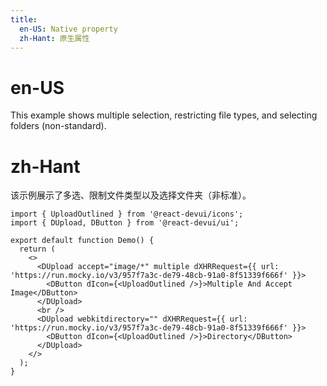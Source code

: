 ```yaml
---
title:
  en-US: Native property
  zh-Hant: 原生属性
---
```


# en-US

This example shows multiple selection, restricting file types, and selecting folders (non-standard).

# zh-Hant

该示例展示了多选、限制文件类型以及选择文件夹（非标准）。

```tsx
import { UploadOutlined } from '@react-devui/icons';
import { DUpload, DButton } from '@react-devui/ui';

export default function Demo() {
  return (
    <>
      <DUpload accept="image/*" multiple dXHRRequest={{ url: 'https://run.mocky.io/v3/957f7a3c-de79-48cb-91a0-8f51339f666f' }}>
        <DButton dIcon={<UploadOutlined />}>Multiple And Accept Image</DButton>
      </DUpload>
      <br />
      <DUpload webkitdirectory="" dXHRRequest={{ url: 'https://run.mocky.io/v3/957f7a3c-de79-48cb-91a0-8f51339f666f' }}>
        <DButton dIcon={<UploadOutlined />}>Directory</DButton>
      </DUpload>
    </>
  );
}
```
